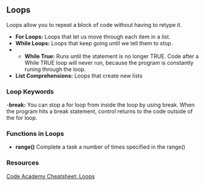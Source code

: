 ## Loops 
Loops allow you to repeat a block of code without having to retype it.  

- **For Loops:** Loops that let us move through each item in a list. 
- **While Loops:** Loops that keep going until we tell them to stop. 
- - **While True:** Runs until the statement is no longer TRUE. Code after a While TRUE loop will never run, because the program is constantly runing through the loop. 
- **List Comprehensions:** Loops that create new lists

### Loop Keywords 
-**break:** You can stop a for loop from inside the loop by using break. When the program hits a break statement, control returns to the code outside of the for loop.

### Functions in Loops 

- **range()** Complete a task a number of times specified in the range()

### Resources 
[Code Academy Cheatsheet: Loops](https://www.codecademy.com/learn/learn-python-3/modules/learn-python3-loops/cheatsheet)
